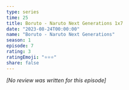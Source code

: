 ```yaml
---
type: series
time: 25
title: Boruto - Naruto Next Generations 1x7
date: "2023-08-24T00:00:00"
name: "Boruto - Naruto Next Generations"
season: 1
episode: 7
rating: 3
ratingEmoji: "⭐️⭐️⭐️"
share: false
---
```


_[No review was written for this episode]_